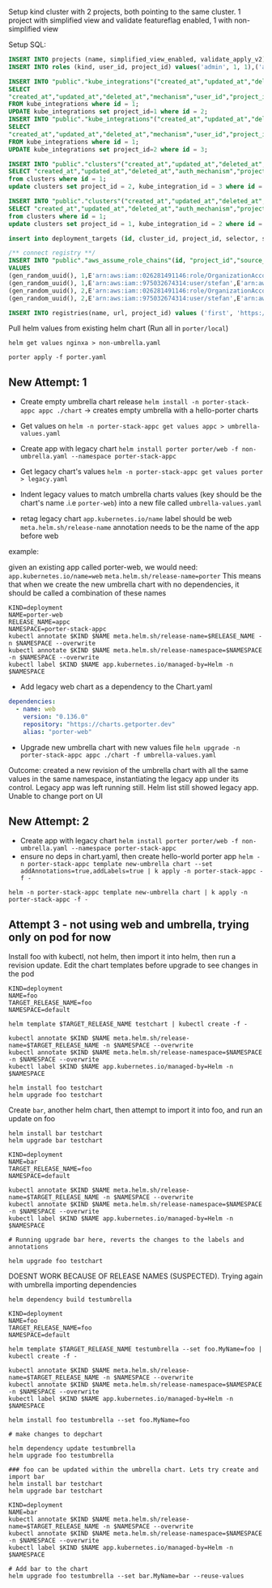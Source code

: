 Setup kind cluster with 2 projects, both pointing to the same cluster. 1 project with simplified view and validate featureflag enabled, 1 with non-simplified view

Setup SQL:

```sql
INSERT INTO projects (name, simplified_view_enabled, validate_apply_v2) values ('simplified', TRUE, TRUE), ('legacy', FALSE, FALSE);
INSERT INTO roles (kind, user_id, project_id) values('admin', 1, 1),('admin', 1, 2);

INSERT INTO "public"."kube_integrations"("created_at","updated_at","deleted_at","mechanism","user_id","project_id","client_certificate_data","client_key_data","token","username","password","kubeconfig")
SELECT
"created_at","updated_at","deleted_at","mechanism","user_id","project_id","client_certificate_data","client_key_data","token","username","password","kubeconfig"
FROM kube_integrations where id = 1;
UPDATE kube_integrations set project_id=1 where id = 2;
INSERT INTO "public"."kube_integrations"("created_at","updated_at","deleted_at","mechanism","user_id","project_id","client_certificate_data","client_key_data","token","username","password","kubeconfig")
SELECT
"created_at","updated_at","deleted_at","mechanism","user_id","project_id","client_certificate_data","client_key_data","token","username","password","kubeconfig"
FROM kube_integrations where id = 1;
UPDATE kube_integrations set project_id=2 where id = 3;

INSERT INTO "public"."clusters"("created_at","updated_at","deleted_at","auth_mechanism","project_id","agent_integration_enabled","name","vanity_name","server","cluster_location_of_origin","tls_server_name","insecure_skip_tls_verify","proxy_url","user_location_of_origin","user_impersonate","user_impersonate_groups","infra_id","notifications_disabled","preview_envs_enabled","aws_cluster_id","status","provisioned_by","cloud_provider","cloud_provider_credential_identifier","kube_integration_id","o_id_c_integration_id","gcp_integration_id","aws_integration_id","do_integration_id","azure_integration_id","token_cache_id","certificate_authority_data","monitor_helm_releases")
SELECT "created_at","updated_at","deleted_at","auth_mechanism","project_id","agent_integration_enabled","name","vanity_name","server","cluster_location_of_origin","tls_server_name","insecure_skip_tls_verify","proxy_url","user_location_of_origin","user_impersonate","user_impersonate_groups","infra_id","notifications_disabled","preview_envs_enabled","aws_cluster_id","status","provisioned_by","cloud_provider","cloud_provider_credential_identifier","kube_integration_id","o_id_c_integration_id","gcp_integration_id","aws_integration_id","do_integration_id","azure_integration_id","token_cache_id","certificate_authority_data","monitor_helm_releases"
from clusters where id = 1;
update clusters set project_id = 2, kube_integration_id = 3 where id = 2;

INSERT INTO "public"."clusters"("created_at","updated_at","deleted_at","auth_mechanism","project_id","agent_integration_enabled","name","vanity_name","server","cluster_location_of_origin","tls_server_name","insecure_skip_tls_verify","proxy_url","user_location_of_origin","user_impersonate","user_impersonate_groups","infra_id","notifications_disabled","preview_envs_enabled","aws_cluster_id","status","provisioned_by","cloud_provider","cloud_provider_credential_identifier","kube_integration_id","o_id_c_integration_id","gcp_integration_id","aws_integration_id","do_integration_id","azure_integration_id","token_cache_id","certificate_authority_data","monitor_helm_releases")
SELECT "created_at","updated_at","deleted_at","auth_mechanism","project_id","agent_integration_enabled","name","vanity_name","server","cluster_location_of_origin","tls_server_name","insecure_skip_tls_verify","proxy_url","user_location_of_origin","user_impersonate","user_impersonate_groups","infra_id","notifications_disabled","preview_envs_enabled","aws_cluster_id","status","provisioned_by","cloud_provider","cloud_provider_credential_identifier","kube_integration_id","o_id_c_integration_id","gcp_integration_id","aws_integration_id","do_integration_id","azure_integration_id","token_cache_id","certificate_authority_data","monitor_helm_releases"
from clusters where id = 1;
update clusters set project_id = 1, kube_integration_id = 2 where id = 1;

insert into deployment_targets (id, cluster_id, project_id, selector, selector_type) values (gen_random_uuid(), 1, 1, 'default', 'NAMESPACE'),(gen_random_uuid(), 2, 2, 'default', 'NAMESPACE');

/** connect registry **/
INSERT INTO "public"."aws_assume_role_chains"(id, "project_id","source_arn","target_arn","external_id")
VALUES
(gen_random_uuid(), 1,E'arn:aws:iam::026281491146:role/OrganizationAccountAccessRole',E'arn:aws:iam::026281491146:role/porter-manager',E'f4dfb0ab-2120-4ca1-a78b-d0fe07f38daa'),
(gen_random_uuid(), 1,E'arn:aws:iam::975032674314:user/stefan',E'arn:aws:iam::026281491146:role/OrganizationAccountAccessRole',E''),
(gen_random_uuid(), 2,E'arn:aws:iam::026281491146:role/OrganizationAccountAccessRole',E'arn:aws:iam::026281491146:role/porter-manager',E'f4dfb0ab-2120-4ca1-a78b-d0fe07f38daa'),
(gen_random_uuid(), 2,E'arn:aws:iam::975032674314:user/stefan',E'arn:aws:iam::026281491146:role/OrganizationAccountAccessRole',E'');

INSERT INTO registries(name, url, project_id) values ('first', 'https://026281491146.dkr.ecr.us-east-1.amazonaws.com', 1), ('second', 'https://026281491146.dkr.ecr.us-east-1.amazonaws.com', 2);

```

Pull helm values from existing helm chart (Run all in `porter/local`)

`helm get values nginxa > non-umbrella.yaml`

`porter apply -f porter.yaml`

## New Attempt: 1

- Create empty umbrella chart release `helm install -n porter-stack-appc appc ./chart` -> creates empty umbrella with a hello-porter charts
- Get values on `helm -n porter-stack-appc get values appc > umbrella-values.yaml`
- Create app with legacy chart `helm install porter porter/web -f non-umbrella.yaml --namespace porter-stack-appc`
- Get legacy chart's values `helm -n porter-stack-appc get values porter > legacy.yaml`
- Indent legacy values to match umbrella charts values (key should be the chart's name .i.e `porter-web`) into a new file called `umbrella-values.yaml`

- retag legacy chart
  `app.kubernetes.io/name` label should be web
  `meta.helm.sh/release-name` annotation needs to be the name of the app before web

example:

given an existing app called porter-web, we would need:
`app.kubernetes.io/name=web`
`meta.helm.sh/release-name=porter`
This means that when we create the new umbrella chart with no dependencies, it should be called a combination of these names

```
KIND=deployment
NAME=porter-web
RELEASE_NAME=appc
NAMESPACE=porter-stack-appc
kubectl annotate $KIND $NAME meta.helm.sh/release-name=$RELEASE_NAME -n $NAMESPACE --overwrite
kubectl annotate $KIND $NAME meta.helm.sh/release-namespace=$NAMESPACE -n $NAMESPACE --overwrite
kubectl label $KIND $NAME app.kubernetes.io/managed-by=Helm -n $NAMESPACE
```

- Add legacy web chart as a dependency to the Chart.yaml

```yaml
dependencies:
  - name: web
    version: "0.136.0"
    repository: "https://charts.getporter.dev"
    alias: "porter-web"
```

- Upgrade new umbrella chart with new values file `helm upgrade -n porter-stack-appc appc ./chart -f umbrella-values.yaml`

Outcome: created a new revision of the umbrella chart with all the same values in the same namespace, instantiating the legacy app under its control. Legacy app was left running still. Helm list still showed legacy app. Unable to change port on UI

## New Attempt: 2

- Create app with legacy chart `helm install porter porter/web -f non-umbrella.yaml --namespace porter-stack-appc`
- ensure no deps in chart.yaml, then create hello-world porter app `helm -n porter-stack-appc template new-umbrella chart --set addAnnotations=true,addLabels=true | k apply -n porter-stack-appc -f - `

```
helm -n porter-stack-appc template new-umbrella chart | k apply -n porter-stack-appc -f -

```

<!-- KIND=deployment
NAME=new-umbrella-web
RELEASE_NAME=new-umbrella
NAMESPACE=porter-stack-appc
kubectl annotate $KIND $NAME meta.helm.sh/release-name=$RELEASE_NAME -n $NAMESPACE --overwrite
kubectl annotate $KIND $NAME meta.helm.sh/release-namespace=$NAMESPACE -n $NAMESPACE --overwrite
kubectl label $KIND $NAME app.kubernetes.io/managed-by=Helm -n $NAMESPACE -->

## Attempt 3 - not using web and umbrella, trying only on pod for now

Install foo with kubectl, not helm, then import it into helm, then run a revision update.
Edit the chart templates before upgrade to see changes in the pod

```
KIND=deployment
NAME=foo
TARGET_RELEASE_NAME=foo
NAMESPACE=default

helm template $TARGET_RELEASE_NAME testchart | kubectl create -f -

kubectl annotate $KIND $NAME meta.helm.sh/release-name=$TARGET_RELEASE_NAME -n $NAMESPACE --overwrite
kubectl annotate $KIND $NAME meta.helm.sh/release-namespace=$NAMESPACE -n $NAMESPACE --overwrite
kubectl label $KIND $NAME app.kubernetes.io/managed-by=Helm -n $NAMESPACE

helm install foo testchart
helm upgrade foo testchart
```

Create `bar`, another helm chart, then attempt to import it into foo, and run an update on foo

```
helm install bar testchart
helm upgrade bar testchart

KIND=deployment
NAME=bar
TARGET_RELEASE_NAME=foo
NAMESPACE=default

kubectl annotate $KIND $NAME meta.helm.sh/release-name=$TARGET_RELEASE_NAME -n $NAMESPACE --overwrite
kubectl annotate $KIND $NAME meta.helm.sh/release-namespace=$NAMESPACE -n $NAMESPACE --overwrite
kubectl label $KIND $NAME app.kubernetes.io/managed-by=Helm -n $NAMESPACE

# Running upgrade bar here, reverts the changes to the labels and annotations

helm upgrade foo testchart
```

DOESNT WORK BECAUSE OF RELEASE NAMES (SUSPECTED).
Trying again with umbrella importing dependencies

```
helm dependency build testumbrella

KIND=deployment
NAME=foo
TARGET_RELEASE_NAME=foo
NAMESPACE=default

helm template $TARGET_RELEASE_NAME testumbrella --set foo.MyName=foo | kubectl create -f -

kubectl annotate $KIND $NAME meta.helm.sh/release-name=$TARGET_RELEASE_NAME -n $NAMESPACE --overwrite
kubectl annotate $KIND $NAME meta.helm.sh/release-namespace=$NAMESPACE -n $NAMESPACE --overwrite
kubectl label $KIND $NAME app.kubernetes.io/managed-by=Helm -n $NAMESPACE

helm install foo testumbrella --set foo.MyName=foo

# make changes to depchart

helm dependency update testumbrella
helm upgrade foo testumbrella

### foo can be updated within the umbrella chart. Lets try create and import bar
helm install bar testchart
helm upgrade bar testchart

KIND=deployment
NAME=bar
kubectl annotate $KIND $NAME meta.helm.sh/release-name=$TARGET_RELEASE_NAME -n $NAMESPACE --overwrite
kubectl annotate $KIND $NAME meta.helm.sh/release-namespace=$NAMESPACE -n $NAMESPACE --overwrite
kubectl label $KIND $NAME app.kubernetes.io/managed-by=Helm -n $NAMESPACE

# Add bar to the chart
helm upgrade foo testumbrella --set bar.MyName=bar --reuse-values
```
